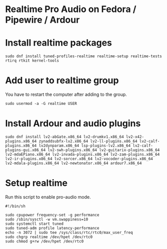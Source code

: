 # Realtime Pro Audio on Fedora / Pipewire / Ardour

Install realtime packages
===

```
sudo dnf install tuned-profiles-realtime realtime-setup realtime-tests rtirq rtkit kernel-tools
```

Add user to realtime group
===

You have to restart the computer after adding to the group.

```
sudo usermod -a -G realtime USER
```

Install Ardour and audio plugins
===

```
sudo dnf install lv2-abGate.x86_64 lv2-drumkv1.x86_64 lv2-x42-plugins.x86_64 zynaddsubfx-lv2.x86_64 lv2-ll-plugins.x86_64 lv2-calf-plugins.x86_64 lv2dynparam.x86_64 lsp-plugins-lv2.x86_64 lv2-calf-plugins-gui.x86_64 lv2-swh-plugins.x86_64 lv2-guitarix-plugins.x86_64 lv2-mdaEPiano.x86_64 lv2-invada-plugins.x86_64 lv2-zam-plugins.x86_64 lv2-ir-plugins.x86_64 lv2-sorcer.x86_64 lv2-vocoder-plugins.x86_64 lv2-mdala-plugins.x86_64 lv2-newtonator.x86_64 ardour7.x86_64
```

Setup realtime
===

Run this script to enable pro-audio mode.

```
#!/bin/sh

sudo cpupower frequency-set -g performance
sudo /sbin/sysctl -w vm.swappiness=10
sudo systemctl start tuned
sudo tuned-adm profile latency-performance
echo -n 3072 | sudo tee /sys/class/rtc/rtc0/max_user_freq
sudo chgrp realtime /dev/hpet /dev/rtc0
sudo chmod g+rw /dev/hpet /dev/rtc0
```